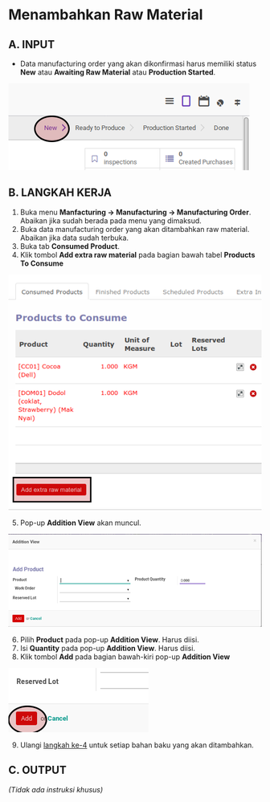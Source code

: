 # Menambahkan Raw Material


## A. INPUT

* Data manufacturing order yang akan dikonfirmasi harus memiliki status **New** atau **Awaiting Raw Material** atau **Production Started**.

![](../../img/mo/status-new.png)

## B. LANGKAH KERJA

1. Buka menu **Manfacturing -> Manufacturing -> Manufacturing Order**. Abaikan jika sudah berada pada menu yang dimaksud.
2. Buka data manufacturing order yang akan ditambahkan raw material. Abaikan jika data sudah terbuka.
3. Buka tab **Consumed Product**.
4. <a name="l4">Klik</a> tombol **Add extra raw material** pada bagian bawah tabel **Products To Consume**

![](../../img/mo/tombol-add-rm.png)

5. Pop-up **Addition View** akan muncul.

![](../../img/mo/pop-up-addition-view.png)

6. Pilih **Product** pada pop-up **Addition View**. Harus diisi.
7. Isi **Quantity** pada pop-up **Addition View**. Harus diisi.
8. Klik tombol **Add** pada bagian bawah-kiri pop-up **Addition View**

![](../../img/mo/tombol-add-pop-up-addition-view.png)

9. Ulangi [langkah ke-4](#l4) untuk setiap bahan baku yang akan ditambahkan.

## C. OUTPUT

*(Tidak ada instruksi khusus)*
